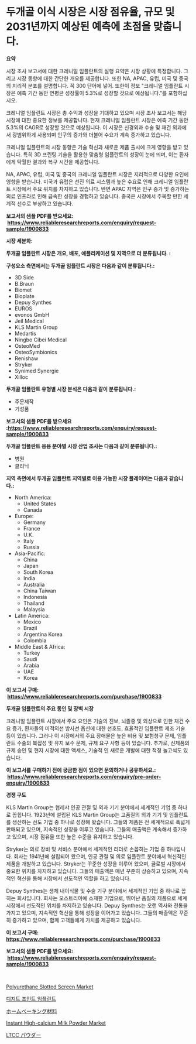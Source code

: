 <p><h1>두개골 이식 시장은 시장 점유율, 규모 및 2031년까지 예상된 예측에 초점을 맞춥니다.</h1></p><p><strong>요약</strong></p>
<p><p>시장 조사 보고서에 대한 크레니얼 임플란트의 실행 요약은 시장 상황에 특정합니다. 그리고 시장 동향에 대한 간단한 개요를 제공합니다. 또한 NA, APAC, 유럽, 미국 및 중국의 지리적 분포를 설명합니다. 꼭 300 단어에 넣어. 또한이 정보 "크레니얼 임플란트 시장은 예측 기간 동안 연평균 성장률이 5.3%로 성장할 것으로 예상됩니다."를 포함하십시오.</p><p>크레니얼 임플란트 시장은 총 수익과 성장을 기대하고 있으며 시장 조사 보고서는 해당 시장에 대한 중요한 정보를 제공합니다. 현재 크레니얼 임플란트 시장은 예측 기간 동안 5.3%의 CAGR로 성장할 것으로 예상됩니다. 이 시장은 신경외과 수술 및 재건 외과에서 광범위하게 사용되며 인구의 증가와 더불어 수요가 계속 증가하고 있습니다.</p><p>크레니얼 임플란트의 시장 동향은 기술 혁신과 새로운 제품 출시에 크게 영향을 받고 있습니다. 특히 3D 프린팅 기술을 활용한 맞춤형 임플란트의 성장이 눈에 띄며, 이는 환자에게 탁월한 결과와 복구 시간을 제공합니다.</p><p>NA, APAC, 유럽, 미국 및 중국의 크레니얼 임플란트 시장은 지리적으로 다양한 요인에 영향을 받습니다. 미국과 유럽은 선진 의료 시스템과 높은 수요로 인해 크레니얼 임플란트 시장에서 주요 위치를 차지하고 있습니다. 반면 APAC 지역은 인구 증가 및 증가하는 의료 인프라로 인해 급속한 성장을 경험하고 있습니다. 중국은 시장에서 주목할 만한 세계적 선수로 부상하고 있습니다.</p></p>
<p><strong>보고서의 샘플 PDF를 받으세요: &nbsp;<a href="https://www.reliableresearchreports.com/enquiry/request-sample/1900833">https://www.reliableresearchreports.com/enquiry/request-sample/1900833</a></strong></p>
<p><strong>시장 세분화:</strong></p>
<p><strong> 두개골 임플란트 시장은 개요, 배포, 애플리케이션 및 지역으로 더 분류됩니다. :</strong></p>
<p><strong>구성요소 측면에서는 두개골 임플란트 시장은 다음과 같이 분류됩니다.:</strong></p>
<p><ul><li>3D Side</li><li>B.Braun</li><li>Biomet</li><li>Bioplate</li><li>Depuy Synthes</li><li>EUROS</li><li>evonos GmbH</li><li>Jeil Medical</li><li>KLS Martin Group</li><li>Medartis</li><li>Ningbo Cibei Medical</li><li>OsteoMed</li><li>OsteoSymbionics</li><li>Renishaw</li><li>Stryker</li><li>Synimed Synergie</li><li>Xilloc</li></ul></p>
<p><strong> 두개골 임플란트 유형별 시장 분석은 다음과 같이 분류됩니다.:</strong></p>
<p><ul><li>주문제작</li><li>기성품</li></ul></p>
<p><strong>보고서의 샘플 PDF를 받으세요 :<a href="https://www.reliableresearchreports.com/enquiry/request-sample/1900833">https://www.reliableresearchreports.com/enquiry/request-sample/1900833</a></strong></p>
<p><strong> 두개골 임플란트 응용 분야별 시장 산업 조사는 다음과 같이 분류됩니다.:</strong></p>
<p><ul><li>병원</li><li>클리닉</li></ul></p>
<p><strong>지역 측면에서 두개골 임플란트 지역별로 이용 가능한 시장 플레이어는 다음과 같습니다.:</strong></p>
<p><ul>
    <li>
        North America:
        <ul>
            <li>United States</li>
            <li>Canada</li>
        </ul>
    </li>
    <li>
        Europe:
        <ul>
            <li>Germany</li>
            <li>France</li>
            <li>U.K.</li>
            <li>Italy</li>
            <li>Russia</li>
        </ul>
    </li>
    <li>
        Asia-Pacific:
        <ul>
            <li>China</li>
            <li>Japan</li>
            <li>South Korea</li>
            <li>India</li>
            <li>Australia</li>
            <li>China Taiwan</li>
            <li>Indonesia</li>
            <li>Thailand</li>
            <li>Malaysia</li>
        </ul>
    </li>
    <li>
        Latin America:
        <ul>
            <li>Mexico</li>
            <li>Brazil</li>
            <li>Argentina Korea</li>
            <li>Colombia</li>
        </ul>
    </li>
    <li>
        Middle East & Africa:
        <ul>
            <li>Turkey</li>
            <li>Saudi</li>
            <li>Arabia</li>
            <li>UAE</li>
            <li>Korea</li>
        </ul>
    </li>
    </ul></p>
<p><strong>이 보고서 구매: &nbsp;<a href="https://www.reliableresearchreports.com/purchase/1900833">https://www.reliableresearchreports.com/purchase/1900833</a></strong></p>
<p><strong>두개골 임플란트의 주요 동인 및 장벽 시장</strong></p>
<p><p>크레니얼 임플란트 시장에서 주요 요인은 기술의 진보, 뇌졸중 및 외상으로 인한 재건 수요 증가, 환자들의 미적외선 방사선 옵션에 대한 선호도, 효율적인 임플란트 제조 기술 등이 있습니다. 그러나 이 시장에서의 주요 장애물은 높은 비용 및 보험청구 문제, 임플란트 수술의 복잡성 및 유지 보수 문제, 규제 요구 사항 등이 있습니다. 추가로, 신제품의 규제 승인 및 현지 시장에 대한 액세스, 기술적 인 새로운 개발에 대한 적정 놀고석도 있습니다.</p></p>
<p><strong>이 보고서를 구매하기 전에 궁금한 점이 있으면 문의하거나 공유하세요.: &nbsp;<a href="https://www.reliableresearchreports.com/enquiry/pre-order-enquiry/1900833">https://www.reliableresearchreports.com/enquiry/pre-order-enquiry/1900833</a></strong></p>
<p><strong>경쟁 구도</strong></p>
<p><p>KLS Martin Group는 협레샤 인공 관절 및 외과 기기 분야에서 세계적인 기업 중 하나로 꼽힙니다. 1923년에 설립된 KLS Martin Group는 고품질의 외과 기기 및 임플란트를 생산하는 선도 기업 중 하나로 성장해 왔습니다. 그들의 제품은 전 세계적으로 폭넓게 판매되고 있으며, 지속적인 성장을 이루고 있습니다. 그들의 매출액은 계속해서 증가하고 있으며, 시장 점유율 또한 높은 수준을 유지하고 있습니다.</p><p>Stryker는 의료 장비 및 서비스 분야에서 세계적인 리더로 손꼽히는 기업 중 하나입니다. 회사는 1941년에 설립되어 왔으며, 인공 관절 및 의료 임플란트 분야에서 혁신적인 제품을 개발하고 있습니다. Stryker는 꾸준한 성장을 이루어 왔으며, 글로벌 시장에서 중요한 위치를 차지하고 있습니다. 그들의 매출액은 매년 꾸준히 상승하고 있으며, 지속적인 혁신을 통해 시장에서 선도적인 역할을 하고 있습니다.</p><p>Depuy Synthes는 생체 내이식물 및 수술 기구 분야에서 세계적인 기업 중 하나로 꼽히는 회사입니다. 회사는 오스트리아에 소재한 기업으로, 뛰어난 품질의 제품으로 세계 시장에서 선도적인 위치를 차지하고 있습니다. Depuy Synthes는 오랜 역사와 전통을 가지고 있으며, 지속적인 혁신을 통해 성장을 이어가고 있습니다. 그들의 매출액은 꾸준히 증가하고 있으며, 함께 고객들에게 가치를 제공하고 있습니다.</p></p>
<p><strong>이 보고서 구매: &nbsp; <a href="https://www.reliableresearchreports.com/purchase/1900833">https://www.reliableresearchreports.com/purchase/1900833</a></strong></p>
<p><strong>보고서의 샘플 PDF를 받으세요: &nbsp;<a href="https://www.reliableresearchreports.com/enquiry/request-sample/1900833">https://www.reliableresearchreports.com/enquiry/request-sample/1900833</a></strong><strong></strong></p>
<p>&nbsp;</p>
<p><p><a href="https://github.com/juancolorado15/Market-Research-Report-List-1/blob/main/polyurethane-slotted-screen-market.md">Polyurethane Slotted Screen Market</a></p><p><a href="https://github.com/vskv4779xr1/Market-Research-Report-List-1/blob/main/23238941655.md">디지트 조인트 임플란트</a></p><p><a href="https://github.com/mcbeesbxa270/Market-Research-Report-List-1/blob/main/37127341993.md">ホームベーキング材料</a></p><p><a href="https://view.publitas.com/reportprime-1/instant-high-calcium-milk-powder-market-provides-detailed-segmentation-of-this-market-based-on-type-application-and-region-and-forecast-for-the-period-from-2024-2031/">Instant High-calcium Milk Powder Market</a></p><p><a href="https://github.com/ksxzwxabcuynh011/Market-Research-Report-List-1/blob/main/55509621992.md">LTCC パウダー</a></p></p>